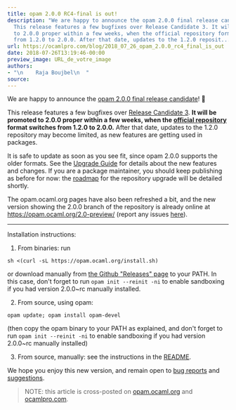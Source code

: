 ```yaml
---
title: opam 2.0.0 RC4-final is out!
description: "We are happy to announce the opam 2.0.0 final release candidate! \U0001F37E
  This release features a few bugfixes over Release Candidate 3. It will be promoted
  to 2.0.0 proper within a few weeks, when the official repository format switches
  from 1.2.0 to 2.0.0. After that date, updates to the 1.2.0 reposit..."
url: https://ocamlpro.com/blog/2018_07_26_opam_2.0.0_rc4_final_is_out
date: 2018-07-26T13:19:46-00:00
preview_image: URL_de_votre_image
authors:
- "\n    Raja Boujbel\n  "
source:
---
```


<p>We are happy to announce the <a href="https://github.com/ocaml/opam/releases/tag/2.0.0-rc4">opam 2.0.0 final release candidate</a>! &#127870;</p>
<p>This release features a few bugfixes over <a href="https://ocamlpro.com/2018/07/26/opam-2-0-0-rc3">Release Candidate 3</a>. <strong>It will be promoted to 2.0.0 proper within a few weeks, when the <a href="https://github.com/ocaml/opam-repository">official repository</a> format switches from 1.2.0 to 2.0.0.</strong> After that date, updates to the 1.2.0 repository may become limited, as new features are getting used in packages.</p>
<p>It is safe to update as soon as you see fit, since opam 2.0.0 supports the older formats. See the <a href="https://opam.ocaml.org/2.0-preview/doc/Upgrade_guide.html">Upgrade Guide</a> for details about the new features and changes. If you are a package maintainer, you should keep publishing as before for now: the <a href="https://opam.ocaml.org/blog/opam-2-0-0-repo-upgrade-roadmap">roadmap</a> for the repository upgrade will be detailed shortly.</p>
<p>The opam.ocaml.org pages have also been refreshed a bit, and the new version showing the 2.0.0 branch of the repository is already online at <a href="https://opam.ocaml.org/2.0-preview/">https://opam.ocaml.org/2.0-preview/</a> (report any issues <a href="https://github.com/ocaml/opam2web/issues">here</a>).</p>
<hr/>
<p>Installation instructions:</p>
<ol>
<li>From binaries: run
</li>
</ol>
<pre><code class="language-shell-session">sh &lt;(curl -sL https://opam.ocaml.org/install.sh)
</code></pre>
<p>or download manually from <a href="https://github.com/ocaml/opam/releases/tag/2.0.0-rc4">the Github &quot;Releases&quot; page</a> to your PATH. In this case, don't forget to run <code>opam init --reinit -ni</code> to enable sandboxing if you had version 2.0.0~rc manually installed.</p>
<ol start="2">
<li>From source, using opam:
</li>
</ol>
<pre><code class="language-shell-session">opam update; opam install opam-devel
</code></pre>
<p>(then copy the opam binary to your PATH as explained, and don't forget to run <code>opam init --reinit -ni</code> to enable sandboxing if you had version 2.0.0~rc manually installed)</p>
<ol start="3">
<li>From source, manually: see the instructions in the <a href="https://github.com/ocaml/opam/tree/2.0.0-rc4#compiling-this-repo">README</a>.
</li>
</ol>
<p>We hope you enjoy this new version, and remain open to <a href="https://github.com/ocaml/opam/issues">bug reports</a> and <a href="https://github.com/ocaml/opam/issues">suggestions</a>.</p>
<blockquote>
<p>NOTE: this article is cross-posted on <a href="https://opam.ocaml.org/blog/">opam.ocaml.org</a> and <a href="https://ocamlpro.com/blog">ocamlpro.com</a>.</p>
</blockquote>

